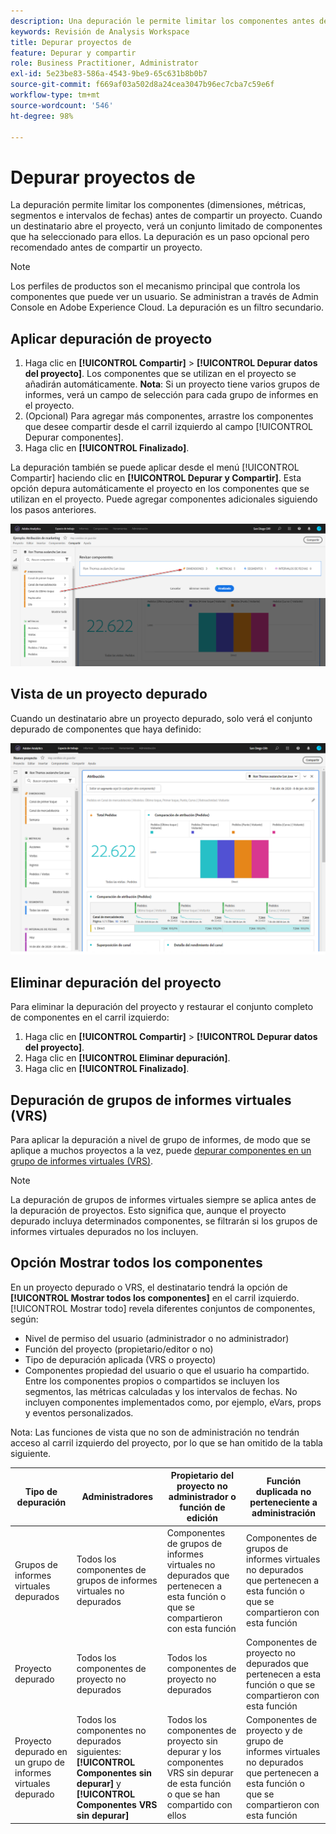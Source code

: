 ```yaml
---
description: Una depuración le permite limitar los componentes antes de compartir un proyecto.
keywords: Revisión de Analysis Workspace
title: Depurar proyectos de
feature: Depurar y compartir
role: Business Practitioner, Administrator
exl-id: 5e23be83-586a-4543-9be9-65c631b8b0b7
source-git-commit: f669af03a502d8a24cea3047b96ec7cba7c59e6f
workflow-type: tm+mt
source-wordcount: '546'
ht-degree: 98%

---
```


# Depurar proyectos de

La depuración permite limitar los componentes (dimensiones, métricas, segmentos e intervalos de fechas) antes de compartir un proyecto. Cuando un destinatario abre el proyecto, verá un conjunto limitado de componentes que ha seleccionado para ellos. La depuración es un paso opcional pero recomendado antes de compartir un proyecto.

>[!NOTE]
> Los perfiles de productos son el mecanismo principal que controla los componentes que puede ver un usuario. Se administran a través de Admin Console en Adobe Experience Cloud. La depuración es un filtro secundario.

## Aplicar depuración de proyecto

1. Haga clic en **[!UICONTROL Compartir]** > **[!UICONTROL Depurar datos del proyecto]**.
Los componentes que se utilizan en el proyecto se añadirán automáticamente.
   **Nota**: Si un proyecto tiene varios grupos de informes, verá un campo de selección para cada grupo de informes en el proyecto.
1. (Opcional) Para agregar más componentes, arrastre los componentes que desee compartir desde el carril izquierdo al campo [!UICONTROL Depurar componentes].
1. Haga clic en **[!UICONTROL Finalizado]**.

La depuración también se puede aplicar desde el menú [!UICONTROL Compartir] haciendo clic en **[!UICONTROL Depurar y Compartir]**. Esta opción depura automáticamente el proyecto en los componentes que se utilizan en el proyecto. Puede agregar componentes adicionales siguiendo los pasos anteriores.

![](assets/curation-field.png)

## Vista de un proyecto depurado

Cuando un destinatario abre un proyecto depurado, solo verá el conjunto depurado de componentes que haya definido:

![](assets/curate-project.png)

## Eliminar depuración del proyecto

Para eliminar la depuración del proyecto y restaurar el conjunto completo de componentes en el carril izquierdo:

1. Haga clic en **[!UICONTROL Compartir]** > **[!UICONTROL Depurar datos del proyecto]**.
1. Haga clic en **[!UICONTROL Eliminar depuración]**.
1. Haga clic en **[!UICONTROL Finalizado]**.

## Depuración de grupos de informes virtuales (VRS)

Para aplicar la depuración a nivel de grupo de informes, de modo que se aplique a muchos proyectos a la vez, puede [depurar componentes en un grupo de informes virtuales (VRS)](https://experienceleague.adobe.com/docs/analytics/components/virtual-report-suites/vrs-components.html).

>[!NOTE]
> La depuración de grupos de informes virtuales siempre se aplica antes de la depuración de proyectos. Esto significa que, aunque el proyecto depurado incluya determinados componentes, se filtrarán si los grupos de informes virtuales depurados no los incluyen.

## Opción Mostrar todos los componentes

En un proyecto depurado o VRS, el destinatario tendrá la opción de **[!UICONTROL Mostrar todos los componentes]** en el carril izquierdo. [!UICONTROL Mostrar todo] revela diferentes conjuntos de componentes, según:

* Nivel de permiso del usuario (administrador o no administrador)
* Función del proyecto (propietario/editor o no)
* Tipo de depuración aplicada (VRS o proyecto)
* Componentes propiedad del usuario o que el usuario ha compartido. Entre los componentes propios o compartidos se incluyen los segmentos, las métricas calculadas y los intervalos de fechas. No incluyen componentes implementados como, por ejemplo, eVars, props y eventos personalizados.

Nota: Las funciones de vista que no son de administración no tendrán acceso al carril izquierdo del proyecto, por lo que se han omitido de la tabla siguiente.

| Tipo de depuración | Administradores | Propietario del proyecto no administrador o función de edición | Función duplicada no perteneciente a administración |
|---|---|---|---|
| Grupos de informes virtuales depurados | Todos los componentes de grupos de informes virtuales no depurados | Componentes de grupos de informes virtuales no depurados que pertenecen a esta función o que se compartieron con esta función | Componentes de grupos de informes virtuales no depurados que pertenecen a esta función o que se compartieron con esta función |
| Proyecto depurado | Todos los componentes de proyecto no depurados | Todos los componentes de proyecto no depurados | Componentes de proyecto no depurados que pertenecen a esta función o que se compartieron con esta función |
| Proyecto depurado en un grupo de informes virtuales depurado | Todos los componentes no depurados siguientes: **[!UICONTROL Componentes sin depurar]** y **[!UICONTROL Componentes VRS sin depurar]** | Todos los componentes de proyecto sin depurar y los componentes VRS sin depurar de esta función o que se han compartido con ellos | Componentes de proyecto y de grupo de informes virtuales no depurados que pertenecen a esta función o que se compartieron con esta función |
